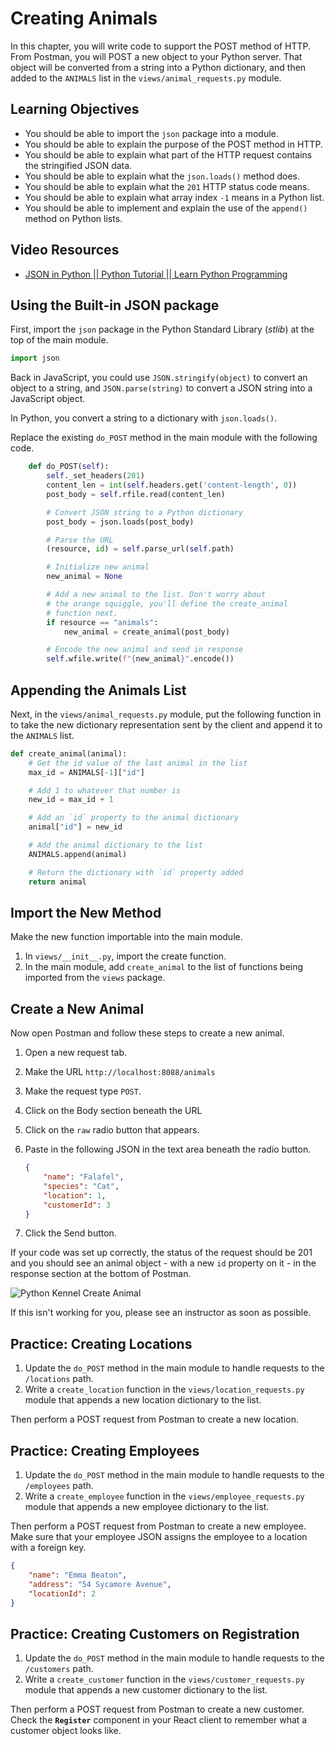 # Creating Animals

In this chapter, you will write code to support the POST method of HTTP. From Postman, you will POST a new object to your Python server. That object will be converted from a string into a Python dictionary, and then added to the `ANIMALS` list in the `views/animal_requests.py` module.

## Learning Objectives

* You should be able to import the `json` package into a module.
* You should be able to explain the purpose of the POST method in HTTP.
* You should be able to explain what part of the HTTP request contains the stringified JSON data.
* You should be able to explain what the `json.loads()` method does.
* You should be able to explain what the `201` HTTP status code means.
* You should be able to explain what array index `-1` means in a Python list.
* You should be able to implement and explain the use of the `append()` method on Python lists.

## Video Resources

* [JSON in Python || Python Tutorial || Learn Python Programming](https://www.youtube.com/watch?v=pTT7HMqDnJw)

## Using the Built-in JSON package

First, import the `json` package in the Python Standard Library (_stlib_) at the top of the main module.

```py
import json
```

Back in JavaScript, you could use `JSON.stringify(object)` to convert an object to a string, and `JSON.parse(string)` to convert a JSON string into a JavaScript object.

In Python, you convert a string to a dictionary with `json.loads()`.

Replace the existing `do_POST` method in the main module with the following code.

```py
    def do_POST(self):
        self._set_headers(201)
        content_len = int(self.headers.get('content-length', 0))
        post_body = self.rfile.read(content_len)

        # Convert JSON string to a Python dictionary
        post_body = json.loads(post_body)

        # Parse the URL
        (resource, id) = self.parse_url(self.path)

        # Initialize new animal
        new_animal = None

        # Add a new animal to the list. Don't worry about
        # the orange squiggle, you'll define the create_animal
        # function next.
        if resource == "animals":
            new_animal = create_animal(post_body)

        # Encode the new animal and send in response
        self.wfile.write(f"{new_animal}".encode())
```

## Appending the Animals List

Next, in the `views/animal_requests.py` module, put the following function in to take the new dictionary representation sent by the client and append it to the `ANIMALS` list.

```py
def create_animal(animal):
    # Get the id value of the last animal in the list
    max_id = ANIMALS[-1]["id"]

    # Add 1 to whatever that number is
    new_id = max_id + 1

    # Add an `id` property to the animal dictionary
    animal["id"] = new_id

    # Add the animal dictionary to the list
    ANIMALS.append(animal)

    # Return the dictionary with `id` property added
    return animal
```

## Import the New Method

Make the new function importable into the main module.

1. In `views/__init__.py`, import the create function.
1. In the main module, add `create_animal` to the list of functions being imported from the `views` package.

## Create a New Animal

Now open Postman and follow these steps to create a new animal.

1. Open a new request tab.
1. Make the URL `http://localhost:8088/animals`
1. Make the request type `POST`.
1. Click on the Body section beneath the URL
1. Click on the `raw` radio button that appears.
1. Paste in the following JSON in the text area beneath the radio button.

    ```json
    {
        "name": "Falafel",
        "species": "Cat",
        "location": 1,
        "customerId": 3
    }
    ```

1. Click the Send button.

If your code was set up correctly, the status of the request should be 201 and you should see an animal object - with a new `id` property on it - in the response section at the bottom of Postman.

![Python Kennel Create Animal](./images/python-kennel-create-animal.gif)

If this isn't working for you, please see an instructor as soon as possible.

## Practice: Creating Locations

1. Update the `do_POST` method in the main module to handle requests to the `/locations` path.
1. Write a `create_location` function in the `views/location_requests.py` module that appends a new location dictionary to the list.

Then perform a POST request from Postman to create a new location.

## Practice: Creating Employees

1. Update the `do_POST` method in the main module to handle requests to the `/employees` path.
1. Write a `create_employee` function in the `views/employee_requests.py` module that appends a new employee dictionary to the list.

Then perform a POST request from Postman to create a new employee. Make sure that your employee JSON assigns the employee to a location with a foreign key.

```json
{
    "name": "Emma Beaton",
    "address": "54 Sycamore Avenue",
    "locationId": 2
}
```

## Practice: Creating Customers on Registration

1. Update the `do_POST` method in the main module to handle requests to the `/customers` path.
1. Write a `create_customer` function in the `views/customer_requests.py` module that appends a new customer dictionary to the list.

Then perform a POST request from Postman to create a new customer. Check the **`Register`** component in your React client to remember what a customer object looks like.
